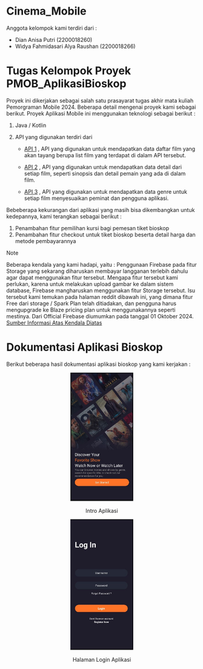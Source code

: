 # Cinema_Mobile
Anggota kelompok kami terdiri dari :
- Dian Anisa Putri (2200018260)
- Widya Fahmidasari Alya Raushan (2200018266)
  

# Tugas Kelompok Proyek PMOB_AplikasiBioskop
Proyek ini dikerjakan sebagai salah satu prasayarat tugas akhir mata kuliah Pemorgraman Mobile 2024. Beberapa detail mengenai proyek kami sebagai berikut.
Proyek Aplikasi Mobile ini menggunakan teknologi sebagai berikut :
1. Java / Kotlin
2. API yang digunakan terdiri dari
  
   - [API 1](https://moviesapi.ir/api/v1/movies?page={page}) , API yang digunakan untuk mendapatkan data daftar film yang akan tayang berupa list film yang terdapat di dalam API tersebut.

   - [API 2](https://moviesapi.ir/api/v1/movies/{movie_id}) , API yang digunakan untuk mendapatkan data detail dari setiap film, seperti sinopsis dan detail pemain yang ada di dalam film.
  
   - [API 3](https://moviesapi.ir/api/v1/genres) , API yang digunakan untuk mendapatkan data genre untuk setiap film menyesuaikan peminat dan pengguna aplikasi.

Bebeberapa kekurangan dari aplikasi yang masih bisa dikembangkan untuk kedepannya, kami terangkan sebagai berikut :

  1. Penambahan fitur pemilihan kursi bagi pemesan tiket bioskop
  2. Penambahan fitur checkout untuk tiket bioskop beserta detail harga dan metode pembayarannya

> [!NOTE]
> Beberapa kendala yang kami hadapi, yaitu :
Penggunaan Firebase pada fitur Storage yang sekarang diharuskan membayar langganan terlebih dahulu agar dapat menggunakan fitur tersebut. Mengapa fitur tersebut kami perlukan, karena untuk melakukan upload gambar ke dalam sistem database, Firebase mangharuskan menggunakan fitur Storage tersebut.
Isu tersebut kami temukan pada halaman reddit dibawah ini, yang dimana fitur Free dari storage / Spark Plan telah ditiadakan, dan pengguna harus mengupgrade ke Blaze pricing plan untuk menggunakannya seperti mestinya. Dari Official Firebase diumumkan pada tanggal 01 Oktober 2024.
[Sumber Informasi Atas Kendala Diatas](https://www.reddit.com/r/Firebase/comments/1gj9lja/firebase_storage_no_longer_accessible_under_spark/?rdt=36604)

# Dokumentasi Aplikasi Bioskop
Berikut beberapa hasil dokumentasi aplikasi bioskop yang kami kerjakan :
<p align="center" width="100%">
<img width="33%" src="https://github.com/Widyafahmidasari/tugasProyekPMOB_AplikasiBioskop/blob/main/Screenshots/Intro%20Aplikasi.jpg">
<p align="center">Intro Aplikasi</p>
</p>

<p align="center" width="100%">
<img width="33%" src="https://github.com/Widyafahmidasari/tugasProyekPMOB_AplikasiBioskop/blob/main/Screenshots/Login%20Aplikasi.jpg">
<p align="center">Halaman Login Aplikasi</p>
</p>
